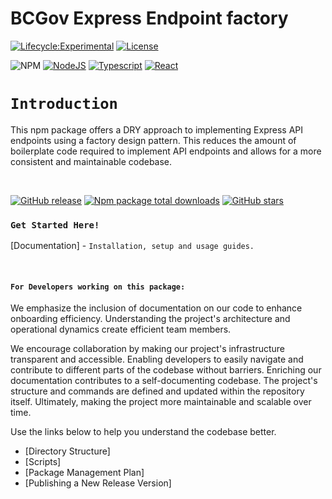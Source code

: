 # BCGov Express Endpoint factory

[![Lifecycle:Experimental](https://img.shields.io/badge/Lifecycle-Experimental-339999)](Redirect-URL)
[![License](https://img.shields.io/badge/License-Apache%202.0-blue.svg)](LICENSE)

![NPM](https://img.shields.io/badge/NPM-%23CB3837.svg?style=for-the-badge&logo=npm&logoColor=white)
[![NodeJS](https://img.shields.io/badge/Node.js_20-43853D?style=for-the-badge&logo=node.js&logoColor=white)](NodeJS)
[![Typescript](https://img.shields.io/badge/TypeScript_5-007ACC?style=for-the-badge&logo=typescript&logoColor=white)](Typescript)
[![React](https://img.shields.io/badge/-ReactJs-61DAFB?logo=react&logoColor=white&style=for-the-badge)](React)

# `Introduction`

This npm package offers a DRY approach to implementing Express API endpoints using a factory design pattern.  This reduces the amount of boilerplate code required to implement API endpoints and allows for a more consistent and maintainable codebase.

<br />

[![GitHub release](https://img.shields.io/github/v/release/bcgov/citz-imb-express-typeorm.svg)](https://GitHub.com/bcgov/citz-imb-express-typeorm/releases/)
[![Npm package total downloads](https://badgen.net/npm/dt/@bcgov/citz-imb-express-typeorm)](https://www.npmjs.com/package/@bcgov/citz-imb-sso-react)
[![GitHub stars](https://img.shields.io/github/stars/bcgov/citz-imb-express-typeorm.svg?style=social&label=Star&maxAge=2592000)](https://GitHub.com/bcgov/citz-imb-express-typeorm/stargazers/)

### `Get Started Here!`

[Documentation] - `Installation, setup and usage guides.`

<br />

#### `For Developers working on this package:`

We emphasize the inclusion of documentation on our code to enhance onboarding efficiency. Understanding the project's architecture and operational dynamics create efficient team members.

We encourage collaboration by making our project's infrastructure transparent and accessible. Enabling developers to easily navigate and contribute to different parts of the codebase without barriers. Enriching our documentation contributes to a self-documenting codebase. The project's structure and commands are defined and updated within the repository itself. Ultimately, making the project more maintainable and scalable over time.

Use the links below to help you understand the codebase better.

- [Directory Structure]
- [Scripts]
- [Package Management Plan]
- [Publishing a New Release Version]

<br />
